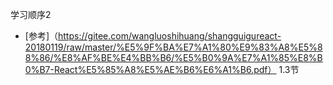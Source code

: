 学习顺序2
  - [参考]（https://gitee.com/wangluoshihuang/shangguigureact-20180119/raw/master/%E5%9F%BA%E7%A1%80%E9%83%A8%E5%88%86/%E8%AF%BE%E4%BB%B6/%E5%B0%9A%E7%A1%85%E8%B0%B7-React%E5%85%A8%E5%AE%B6%E6%A1%B6.pdf）
    1.3节  
